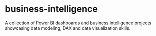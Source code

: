 # business-intelligence
A collection of Power BI dashboards and business intelligence projects showcasing data modeling, DAX and data visualization skills.
